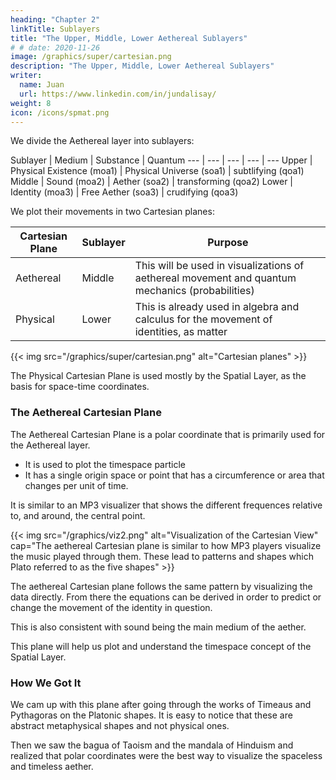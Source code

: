 ```yaml
---
heading: "Chapter 2"
linkTitle: Sublayers
title: "The Upper, Middle, Lower Aethereal Sublayers"
# # date: 2020-11-26
image: /graphics/super/cartesian.png
description: "The Upper, Middle, Lower Aethereal Sublayers"
writer:
  name: Juan
  url: https://www.linkedin.com/in/jundalisay/
weight: 8
icon: /icons/spmat.png
---
```



We divide the Aethereal layer into sublayers:

Sublayer | Medium | Substance | Quantum 
--- | --- | --- | --- | ---
Upper | Physical Existence (moa1) | Physical Universe (soa1) | subtlifying (qoa1)
Middle | Sound (moa2) | Aether (soa2) |  transforming (qoa2)
Lower | Identity (moa3) | Free Aether (soa3) | crudifying (qoa3)


We plot their movements in two Cartesian planes:

Cartesian Plane | Sublayer | Purpose
--- | --- | ---
Aethereal | Middle | This will be used in visualizations of aethereal movement and quantum mechanics (probabilities) 
Physical | Lower | This is already used in algebra and calculus for the movement of identities, as matter

{{< img src="/graphics/super/cartesian.png" alt="Cartesian planes" >}}

The Physical Cartesian Plane is used mostly by the Spatial Layer, as the basis for space-time coordinates. 



### The Aethereal Cartesian Plane 

The Aethereal Cartesian Plane is a polar coordinate that is primarily used for the Aethereal layer. 
- It is used to plot the timespace particle
- It has a single origin space or point that has a circumference or area that changes per unit of time. 

It is similar to an MP3 visualizer that shows the different frequences relative to, and around, the central point. 

{{< img src="/graphics/viz2.png" alt="Visualization of the Cartesian View" cap="The aethereal Cartesian plane is similar to how MP3 players visualize the music played through them. These lead to patterns and shapes which Plato referred to as the five shapes" >}}

The aethereal Cartesian plane follows the same pattern by visualizing the data directly. From there the equations can be derived in order to predict or change the movement of the identity in question. 

This is also consistent with sound being the main medium of the aether. 

This plane will help us plot and understand the timespace concept of the Spatial Layer. 


### How We Got It

We cam up with this plane after going through the works of Timeaus and Pythagoras on the Platonic shapes. It is easy to notice that these are abstract metaphysical shapes and not physical ones. 

Then we saw the bagua of Taoism and the mandala of Hinduism and realized that polar coordinates were the best way to visualize the spaceless and timeless aether.   

<!-- The Cartesian View also has 3 attributes:

Attribute | Description
--- | ---
**Plane** | The physical plane is determined, the aethereal is non-determined
**Layer** | The physical plane has 5 layers, the aethereal has more than 5
**Timespan** | The physical plane has a timespan set from outside the plane, the aethereal sets the time from the inside, at the center (the present) -->


<!-- ### Data and Visualizations First, Equations Later

Isaac Newton started with astronomical data which he then visualized as curves and parallelograms. From there, he used algebra and analytic geometry to create equations that led to his Calculus.


img src="/graphics/physics/tangent.png" alt="Cartesian plane of Newton" cap="Newton visualized movement paths through curves and lines on the physical Cartesian plane" >}}

Richard Feynman did the same thing by drawing diagrams depicting the outcome of particle interaction. From there, equations were created. 
img src="/graphics/physics/feynman.jpg" alt="Feynman Diagram" cap="Feynman also visualized particle interaction on the physical Cartesian plane" >}} -->


